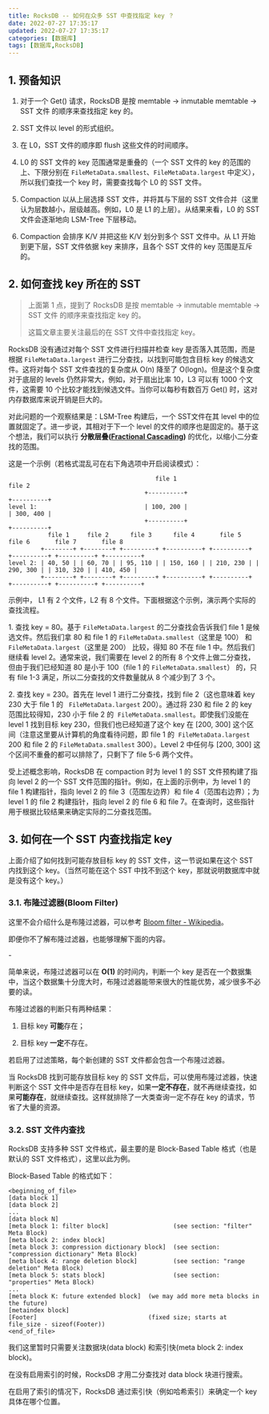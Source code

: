 ```yaml
---
title: RocksDB -- 如何在众多 SST 中查找指定 key ？
date: 2022-07-27 17:35:17
updated: 2022-07-27 17:35:17
categories: [数据库]
tags: [数据库,RocksDB]
---
```


## 1. 预备知识

1. 对于一个 Get() 请求，RocksDB 是按 memtable -> inmutable memtable -> SST 文件 的顺序来查找指定 key 的。

2. SST 文件以 level 的形式组织。

3. 在 L0，SST 文件的顺序即 flush 这些文件的时间顺序。

4. L0 的 SST 文件的 key 范围通常是重叠的（一个 SST 文件的 key 的范围的上、下限分别在 `FileMetaData.smallest`、`FileMetaData.largest` 中定义），所以我们查找一个 key 时，需要查找每个 L0 的 SST 文件。

5. Compaction 以从上层选择 SST 文件，并将其与下层的 SST 文件合并（这里认为层数越小，层级越高。例如，L0 是 L1 的上层）。从结果来看，L0 的 SST 文件会逐渐地向 LSM-Tree 下层移动。

6. Compaction 会排序 K/V 并把这些 K/V 划分到多个 SST 文件中。从 L1 开始到更下层，SST 文件依据 key 来排序，且各个 SST 文件的 key 范围是互斥的。

## 2. 如何查找 key 所在的 SST

> 上面第 1 点，提到了 RocksDB 是按 memtable -> inmutable memtable -> SST 文件 的顺序来查找指定 key 的。
> 
> 这篇文章主要关注最后的在 SST 文件中查找指定 key。

RocksDB 没有通过对每个 SST 文件进行扫描并检查 key 是否落入其范围，而是根据 `FileMetaData.largest` 进行二分查找，以找到可能包含目标 key 的候选文件。这将对每个 SST 文件查找的复杂度从 O(n) 降至了 O(logn)。但是这个复杂度对于底层的 levels 仍然非常大，例如，对于扇出比率 10，L3 可以有 1000 个文件，这需要 10 个比较才能找到候选文件。当你可以每秒有数百万 Get() 时，这对内存数据库来说开销是巨大的。

对此问题的一个观察结果是：LSM-Tree 构建后，一个 SST文件在其 level 中的位置就固定了。进一步说，其相对于下一个 level 的文件的顺序也是固定的。基于这个想法，我们可以执行 **分散层叠([Fractional Cascading](https://en.wikipedia.org/wiki/Fractional_cascading))** 的优化，以缩小二分查找的范围。

这是一个示例（若格式混乱可在右下角选项中开启阅读模式）：

```
                                         file 1                                          file 2
                                      +----------+                                    +----------+
level 1:                              | 100, 200 |                                    | 300, 400 |
                                      +----------+                                    +----------+
           file 1     file 2      file 3      file 4       file 5       file 6       file 7       file 8
         +--------+ +--------+ +---------+ +----------+ +----------+ +----------+ +----------+ +----------+
level 2: | 40, 50 | | 60, 70 | | 95, 110 | | 150, 160 | | 210, 230 | | 290, 300 | | 310, 320 | | 410, 450 |
         +--------+ +--------+ +---------+ +----------+ +----------+ +----------+ +----------+ +----------+
```

示例中， L1 有 2 个文件，L2 有 8 个文件。下面根据这个示例，演示两个实际的查找流程。

1\. 查找 key = 80。基于 `FileMetaData.largest` 的二分查找会告诉我们 file 1 是候选文件。然后我们拿 80 和 file 1 的 `FileMetaData.smallest`（这里是 100） 和 `FileMetaData.largest`（这里是 200） 比较，得知 80 不在 file 1 中。然后我们继续看 level 2。通常来说，我们需要在 level 2 的所有 8 个文件上做二分查找，但由于我们已经知道 80 是小于 100（file 1 的 `FileMetaData.smallest`） 的，只有 file 1-3 满足，所以二分查找的文件数量就从 8 个减少到了 3 个。

2\. 查找 key = 230。首先在 level 1 进行二分查找，找到 file 2（这也意味着 key 230 大于 file 1 的 ` FileMetaData.largest` 200）。通过将 230 和 file 2 的 key 范围比较得知，230 小于 file 2 的  `FileMetaData.smallest`。即使我们没能在 level 1 找到目标 key 230，但我们也已经知道了这个 key 在 [200, 300] 这个区间（注意这里要从计算机的角度看待问题，即 file 1 的  `FileMetaData.largest` 200 和 file 2 的 `FileMetaData.smallest` 300）。Level 2 中任何与 [200, 300] 这个区间不重叠的都可以排除了，只剩下了 file 5-6 两个文件。

受上述概念影响，RocksDB 在 compaction 时为 level 1 的 SST 文件预构建了指向 level 2 的一个 SST 文件范围的指针。例如，在上面的示例中，为 level 1 的 file 1 构建指针，指向 level 2 的 file 3（范围左边界）和 file 4（范围右边界）；为 level 1 的 file 2 构建指针，指向 level 2 的 file 6 和 file 7。在查询时，这些指针用于根据比较结果来确定实际的二分查找范围。

## 3. 如何在一个 SST 内查找指定 key

上面介绍了如何找到可能存放目标 key 的 SST 文件，这一节说如果在这个 SST 内找到这个 key。（当然可能在这个 SST 中找不到这个 key，那就说明数据库中就是没有这个 key。）

### 3.1. 布隆过滤器(Bloom Filter)

这里不会介绍什么是布隆过滤器，可以参考 [Bloom filter - Wikipedia](https://en.wikipedia.org/wiki/Bloom_filter)。

即便你不了解布隆过滤器，也能够理解下面的内容。

\-

简单来说，布隆过滤器可以在 **O(1)** 的时间内，判断一个 key 是否在一个数据集中，当这个数据集十分庞大时，布隆过滤器能带来很大的性能优势，减少很多不必要的读。

布隆过滤器的判断只有两种结果：

1. 目标 key **可能**存在；

2. 目标 key **一定**不存在。

若启用了过滤策略，每个新创建的 SST 文件都会包含一个布隆过滤器。

当 RocksDB 找到可能存放目标 key 的 SST 文件后，可以使用布隆过滤器，快速判断这个 SST 文件中是否存在目标 key，如果**一定不存在**，就不再继续查找，如果**可能存在**，就继续查找。这样就排除了一大类查询一定不存在 key 的请求，节省了大量的资源。

### 3.2. SST 文件内查找

RocksDB 支持多种 SST 文件格式，最主要的是 Block-Based Table 格式（也是默认的 SST 文件格式），这里以此为例。

Block-Based Table 的格式如下：

```
<beginning_of_file>
[data block 1]
[data block 2]
...
[data block N]
[meta block 1: filter block]                  (see section: "filter" Meta Block)
[meta block 2: index block]
[meta block 3: compression dictionary block]  (see section: "compression dictionary" Meta Block)
[meta block 4: range deletion block]          (see section: "range deletion" Meta Block)
[meta block 5: stats block]                   (see section: "properties" Meta Block)
...
[meta block K: future extended block]  (we may add more meta blocks in the future)
[metaindex block]
[Footer]                               (fixed size; starts at file_size - sizeof(Footer))
<end_of_file>
```

我们这里暂时只需要关注数据块(data block) 和索引快(meta block 2: index block)。

在没有启用索引的时候，RocksDB 才用二分查找对 data block 块进行搜索。

在启用了索引的情况下，RocksDB 通过索引快（例如哈希索引）来确定一个 key 具体在哪个位置。
